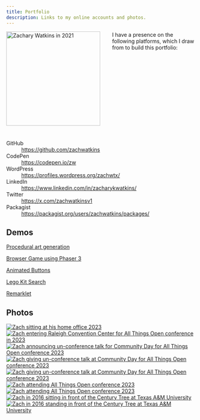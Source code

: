 ```yaml
---
title: Portfolio
description: Links to my online accounts and photos.
---
```


<p style="float:left;margin:0 2rem 1.5rem 0;"><a href="/img/profile/20210719_074933.jpg" title="Zachary Watkins in 2021"><img src="/img/profile/20210719_074933-thumbnail.jpg" alt="Zachary Watkins in 2021" width="250" /></a></p>

I have a presence on the following platforms, which I draw from to build this portfolio:

<br style="clear:both" />

<dl>
  <dt>GitHub</dt>
  <dd><a href="https://github.com/zachwatkins">https://github.com/zachwatkins</a></dd>
  <dt>CodePen</dt>
  <dd><a href="https://codepen.io/zw">https://codepen.io/zw</a></dd>
  <dt>WordPress</dt>
  <dd><a href="https://profiles.wordpress.org/zachwtx/">https://profiles.wordpress.org/zachwtx/</a></dd>
  <dt>LinkedIn</dt>
  <dd><a href="https://www.linkedin.com/in/zacharykwatkins/">https://www.linkedin.com/in/zacharykwatkins/</a></dd>
  <dt>Twitter</dt>
  <dd><a href="https://x.com/zachwatkinsv1">https://x.com/zachwatkinsv1</a></dd>
  <dt>Packagist</dt>
  <dd><a href="https://packagist.org/users/zachwatkins/packages/">https://packagist.org/users/zachwatkins/packages/</a></dd>
</dl>

## Demos

[Procedural art generation](./procedural-art-generation/)

[Browser Game using Phaser 3](./phaser-game/)

[Animated Buttons](./animated-buttons/)

[Lego Kit Search](./lego-kit-search/)

[Remarklet](./remarklet/)

## Photos

[![Zach sitting at his home office 2023](/img/profile/20221122_081808-thumbnail.jpg)](/img/profile/20221122_081808.jpg 'Zach sitting at his home office 2023') [![Zach entering Raleigh Convention Center for All Things Open conference in 2023](/img/profile/20231015_085123-thumbnail.jpg)](/img/profile/20231015_085123.jpg 'Zach entering Raleigh Convention Center for All Things Open conference in 2023') [![Zach announcing un-conference talk for Community Day for All Things Open conference 2023](/img/profile/53316525957_bba8a3c644_q.jpg)](/img/profile/53316525957_bba8a3c644_c.jpg 'Zach announcing un-conference talk for Community Day for All Things Open conference 2023') [![Zach giving un-conference talk at Community Day for All Things Open conference 2023](/img/profile/53316501642_2802ac22b9_q.jpg)](/img/profile/53316501642_2802ac22b9_c.jpg 'Zach giving un-conference talk at Community Day for All Things Open conference 2023') [![Zach giving un-conference talk at Community Day for All Things Open conference 2023](/img/profile/53317608718_e16af69253_q.jpg)](/img/profile/53317608718_e16af69253_c.jpg 'Zach giving un-conference talk at Community Day for All Things Open conference 2023') [![Zach attending All Things Open conference 2023](/img/profile/53318172658_3d0e313ea4_q.jpg)](/img/profile/53318172658_3d0e313ea4_c.jpg 'Zach attending All Things Open conference 2023') [![Zach attending All Things Open conference 2023](/img/profile/53318257788_b3fa33c38e_q.jpg)](/img/profile/53318257788_b3fa33c38e_c.jpg 'Zach attending All Things Open conference 2023') [![Zach in 2016 sitting in front of the Century Tree at Texas A&M University](/img/profile/2016-century-tree-sitting-thumbnail.jpg)](/img/profile/2016-century-tree-sitting.jpg 'Zach in 2016 sitting in front of the Century Tree at Texas A&M University') [![Zach in 2016 standing in front of the Century Tree at Texas A&M University](/img/profile/2016-century-tree-thumbnail.jpg)](/img/profile/2016-century-tree.jpg 'Zach in 2016 standing in front of the Century Tree at Texas A&M University')

